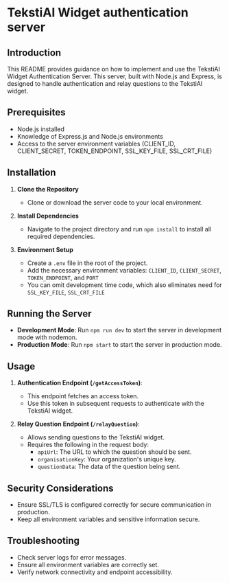 # TekstiAI Widget authentication server

## Introduction

This README provides guidance on how to implement and use the TekstiAI Widget Authentication Server. This server, built with Node.js and Express, is designed to handle authentication and relay questions to the TekstiAI widget.

## Prerequisites

- Node.js installed
- Knowledge of Express.js and Node.js environments
- Access to the server environment variables (CLIENT_ID, CLIENT_SECRET, TOKEN_ENDPOINT, SSL_KEY_FILE, SSL_CRT_FILE)

## Installation

1. **Clone the Repository**
    
    - Clone or download the server code to your local environment.
2. **Install Dependencies**
    
    - Navigate to the project directory and run `npm install` to install all required dependencies.
3. **Environment Setup**
    
    - Create a `.env` file in the root of the project.
    - Add the necessary environment variables: `CLIENT_ID`, `CLIENT_SECRET`, `TOKEN_ENDPOINT`, and `PORT`
    - You can omit development time code, which also eliminates need for `SSL_KEY_FILE`, `SSL_CRT_FILE`

## Running the Server

- **Development Mode**: Run `npm run dev` to start the server in development mode with nodemon.
- **Production Mode**: Run `npm start` to start the server in production mode.

## Usage

1. **Authentication Endpoint (`/getAccessToken`)**:
    
    - This endpoint fetches an access token.
    - Use this token in subsequent requests to authenticate with the TekstiAI widget.
2. **Relay Question Endpoint (`/relayQuestion`)**:
    
    - Allows sending questions to the TekstiAI widget.
    - Requires the following in the request body:
        - `apiUrl`: The URL to which the question should be sent.
        - `organisationKey`: Your organization's unique key.
        - `questionData`: The data of the question being sent.

## Security Considerations

- Ensure SSL/TLS is configured correctly for secure communication in production.
- Keep all environment variables and sensitive information secure.

## Troubleshooting

- Check server logs for error messages.
- Ensure all environment variables are correctly set.
- Verify network connectivity and endpoint accessibility.